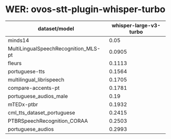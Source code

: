 
# WER: ovos-stt-plugin-whisper-turbo
|dataset/model|whisper-large-v3-turbo|
|-|-|
| minds14 | 0.05 |
| MultiLingualSpeechRecognition_MLS-pt | 0.0905 |
| fleurs | 0.1113 |
| portuguese-tts | 0.1564 |
| multilingual_librispeech | 0.1705 |
| compare-accents-pt | 0.1781 |
| portuguese_audios_male | 0.19 |
| mTEDx-ptbr | 0.1932 |
| cml_tts_dataset_portuguese | 0.2415 |
| PTBRSpeechRecognition_CORAA | 0.2503 |
| portuguese_audios | 0.2993 |